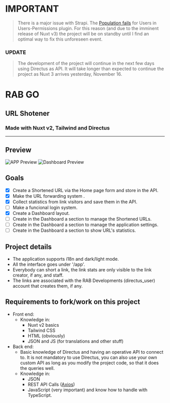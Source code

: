 # IMPORTANT

> There is a major issue with Strapi. The [Population fails](https://github.com/strapi/strapi/issues/11957) for Users in Users-Permissions plugin.
> For this reason (and due to the imminent release of Nuxt v3) the project will be on standby until I find an optimal way to fix this unforeseen event.

### UPDATE

> The development of the project will continue in the next few days using Directus as API.
> It will take longer than expected to continue the project as Nuxt 3 arrives yesterday, November 16.

# RAB GO

## URL Shotener

### Made with Nuxt v2, Tailwind and Directus

---

## Preview

![APP Preview](https://i.imgur.com/Hw5l5iG.png)
![Dashboard Preview](https://i.imgur.com/hHyNJKk.png)

## Goals

- [x] Create a Shortened URL via the Home page form and store in the API.
- [x] Make the URL forwarding system .
- [X] Collect statistics from link visitors and save them in the API.
- [ ] Make a funcional login system.
- [x] Create a Dashboard layout.
- [ ] Create in the Dashboard a section to manage the Shortened URLs.
- [ ] Create in the Dashboard a section to manage the application settings.
- [ ] Create in the Dashboard a section to show URL's statistics.

## Project details

- The application supports i18n and dark/light mode.
- All the interface goes under '/app'.
- Everybody can short a link, the link stats are only visible to the link creator, if any, and staff.
- The links are associated with the RAB Developments (directus_user) account that creates them, if any.

## Requirements to fork/work on this project

- Front end:
  - Knowledge in:
    - Nuxt v2 basics
    - Tailwind CSS
    - HTML (obviously)
    - JSON and JS (for translations and other stuff)
- Back end:
  - Basic knowledge of Directus and having an operative API to connect to. It is not mandatory to use Directus, you can also use your own custom API as long as you modify the project code, so that it does the queries well.
  - Knowledge in:
    - JSON
    - REST API Calls ([Axios](https://docs.directus.io/reference/introduction.html))
    - JavaScript (very important) and know how to handle with TypeScript.
